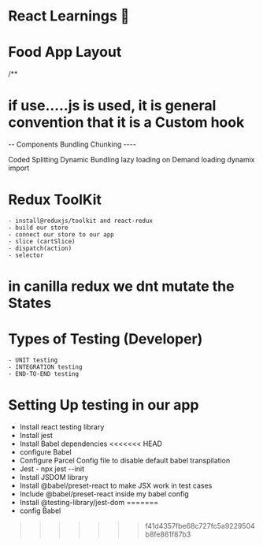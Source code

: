 # React Learnings 🎸

<!-- # Parcel

- Dev Build
- Local Server
- HMR -> Hot Module Replacement
- File Watching Algorithm -> written in C++
- Faster builds using Caching
- Image Optimization
- Minification
- Bundling
- Compressing
- Consistent Hashing
- Code Splitting
- Differential Bundling :: support older Browser
- Diagnostic
- Error Handling
- Way to add on HTTPS
- Tree Shaking
- Different Dev && Production Bundle -->

# Food App Layout

/\*\*

<!-- - Header
- - Logo
- - Nav Items
- Body
- - Search
- - RestaurantContainer
- - RestaurantCard
- Footer
- - CopyRight
- - Links
- - Address
- - Contact
    \*\*/ -->

<!-- Two types ofExport/Import

- Default Export/ Import

export default Component;
import Component from "path" ;

- Named Export/ Import

export const Components
import {Components} from "path" ; -->

<!-- #React Hooks
-Normal JS utility function
-storred in react components
-useState && useEffect  (most using Hooks)

# 2 types Routing in web App
- Client Side Routing
- Server Side Routing -->

<!-- -----MOUNTING-----

// Constructor (dummy)
// renderMatches(dummy)
//   <HTML dummy>
//   Component Did Mount
//       <API Call>
//         <globalThis.setState>
// State Variable Is Updated

 ------UPDATE------

    render (API)
    <HTML (new api data)
    Component Did Update -->

# if use.....js is used, it is general convention that it is a Custom hook

-- Components Bundling Chunking ----

Coded Splitting
Dynamic Bundling
lazy loading
on Demand loading
dynamix import

# Redux ToolKit

    - install@reduxjs/toolkit and react-redux
    - build our store
    - connect our store to our app
    - slice (cartSlice)
    - dispatch(action)
    - selector

# in canilla redux we dnt mutate the States

# Types of Testing (Developer)

    - UNIT testing
    - INTEGRATION testing
    - END-TO-END testing

# Setting Up testing in our app
- Install react testing library
- Install jest
- Install Babel dependencies
<<<<<<< HEAD
- configure Babel
- Configure Parcel Config file to disable default babel transpilation
- Jest - npx jest --init
- Install JSDOM library
- Install @babel/preset-react to make JSX work in test cases
- Include @babel/preset-react inside my babel config
- Install @testing-library/jest-dom
=======
- config Babel
>>>>>>> f41d4357fbe68c727fc5a9229504b8fe861f87b3
